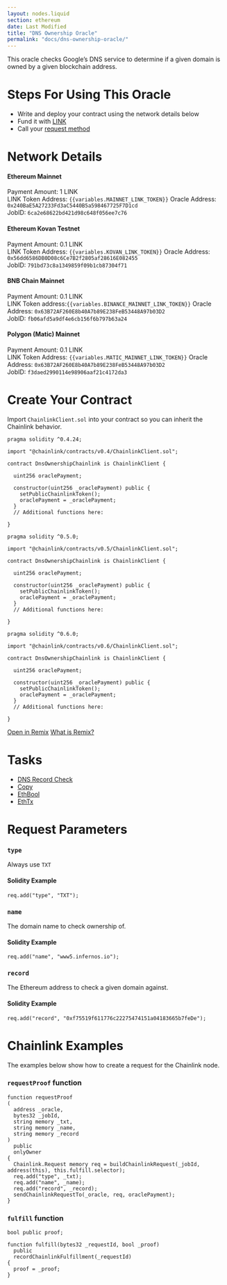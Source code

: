 ```yaml
---
layout: nodes.liquid
section: ethereum
date: Last Modified
title: "DNS Ownership Oracle"
permalink: "docs/dns-ownership-oracle/"
---
```

This oracle checks Google’s DNS service to determine if a given domain is owned by a given blockchain address.

# Steps For Using This Oracle

- Write and deploy your contract using the network details below
- Fund it with [LINK](../link-token-contracts/)
- Call your [request method](./#chainlink-examples)

# Network Details

#### Ethereum Mainnet
Payment Amount: 1 LINK  
LINK Token Address: `{{variables.MAINNET_LINK_TOKEN}}`
Oracle Address: `0x240BaE5A27233Fd3aC5440B5a598467725F7D1cd`  
JobID: `6ca2e68622bd421d98c648f056ee7c76`

#### Ethereum Kovan Testnet
Payment Amount: 0.1  LINK  
LINK Token Address: `{{variables.KOVAN_LINK_TOKEN}}`
Oracle Address: `0x56dd6586DB0D08c6Ce7B2f2805af28616E082455`  
JobID: `791bd73c8a1349859f09b1cb87304f71`

#### BNB Chain Mainnet
Payment Amount: 0.1 LINK  
LINK Token address:`{{variables.BINANCE_MAINNET_LINK_TOKEN}}`
Oracle Address: `0x63B72AF260E8b40A7b89E238FeB53448A97b03D2`  
JobID: `fb06afd5a9df4e6cb156f6b797b63a24`  

#### Polygon (Matic) Mainnet
Payment Amount: 0.1 LINK  
LINK Token Address: `{{variables.MATIC_MAINNET_LINK_TOKEN}}`
Oracle Address: `0x63B72AF260E8b40A7b89E238FeB53448A97b03D2`  
JobID: `f3daed2990114e98906aaf21c4172da3`  

# Create Your Contract

Import `ChainlinkClient.sol` into your contract so you can inherit the Chainlink behavior.

```solidity Solidity 4
pragma solidity ^0.4.24;

import "@chainlink/contracts/v0.4/ChainlinkClient.sol";

contract DnsOwnershipChainlink is ChainlinkClient {

  uint256 oraclePayment;

  constructor(uint256 _oraclePayment) public {
    setPublicChainlinkToken();
    oraclePayment = _oraclePayment;
  }
  // Additional functions here:

}
```
```solidity Solidity 5
pragma solidity ^0.5.0;

import "@chainlink/contracts/v0.5/ChainlinkClient.sol";

contract DnsOwnershipChainlink is ChainlinkClient {

  uint256 oraclePayment;

  constructor(uint256 _oraclePayment) public {
    setPublicChainlinkToken();
    oraclePayment = _oraclePayment;
  }
  // Additional functions here:

}
```
```solidity Solidity 6
pragma solidity ^0.6.0;

import "@chainlink/contracts/v0.6/ChainlinkClient.sol";

contract DnsOwnershipChainlink is ChainlinkClient {

  uint256 oraclePayment;

  constructor(uint256 _oraclePayment) public {
    setPublicChainlinkToken();
    oraclePayment = _oraclePayment;
  }
  // Additional functions here:

}
```

<div class="remix-callout">
  <a href="https://remix.ethereum.org/#url=https://docs.chain.link/samples/DataProviders/DnsOwnership.sol" target="_blank" >Open in Remix</a>
  <a href="/docs/conceptual-overview/#what-is-remix" >What is Remix?</a>
</div>

# Tasks
* <a href="https://market.link/adapters/9bfdd269-133c-44d4-9c67-b66cca770c0f" target="_blank">DNS Record Check</a>
* [Copy](../core-adapters/#copy)
* [EthBool](../core-adapters/#ethbool)
* [EthTx](../core-adapters/#ethtx)

# Request Parameters
### `type`
Always use `TXT`
#### Solidity Example
`req.add("type", "TXT");`
### `name`
The domain name to check ownership of.
#### Solidity Example
`req.add("name", "www5.infernos.io");`
### `record`
The Ethereum address to check a given domain against.
#### Solidity Example
`req.add("record", "0xf75519f611776c22275474151a04183665b7feDe");`

# Chainlink Examples

The examples below show how to create a request for the Chainlink node.

### `requestProof` function

```solidity
function requestProof
(
  address _oracle,
  bytes32 _jobId,
  string memory _txt,
  string memory _name,
  string memory _record
)
  public
  onlyOwner
{
  Chainlink.Request memory req = buildChainlinkRequest(_jobId, address(this), this.fulfill.selector);
  req.add("type", _txt);
  req.add("name", _name);
  req.add("record", _record);
  sendChainlinkRequestTo(_oracle, req, oraclePayment);
}
```
### `fulfill` function

```solidity
bool public proof;

function fulfill(bytes32 _requestId, bool _proof)
  public
  recordChainlinkFulfillment(_requestId)
{
  proof = _proof;
}
```
